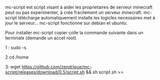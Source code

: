 mc-script est script visant à aider les proprietaires de serveur minecraft peut ou pas experimenter, à crée fracilement un serveur minecraft.
mc-script télécharge automatiquement installe les logicles necessaires met à jour le serveur...
mc-script fonctionne sur debian et ubuntu.

Pour installer mc-script copier colle la commande suivante dans un terminale (demande un accet root)

1 : sudo -s 

2 cd /home

3: wget https://github.com/zendrique/mc-script/releases/download/0.5/script.sh && sh script.sh >>
